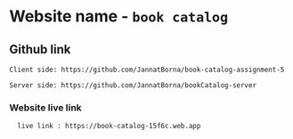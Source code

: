 # Website name  - `book catalog`

## Github  link

    Client side: https://github.com/JannatBorna/book-catalog-assignment-5

    Server side: https://github.com/JannatBorna/bookCatalog-server

### Website live link

      live link : https://book-catalog-15f6c.web.app
